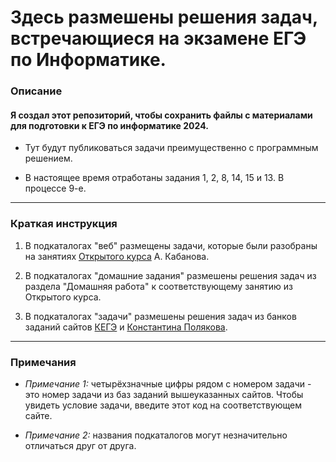 # **Здесь размешены решения задач, встречающиеся на экзамене ЕГЭ по Информатике.**   

### Описание

#### Я создал этот репозиторий, чтобы сохранить файлы с материалами для подготовки к ЕГЭ по информатике 2024.

* Тут будут публиковаться задачи преимущественно с программным решением.


* В настоящее время отработаны задания 1, 2, 8, 14, 15 и 13. В процессе 9-е.
____
### Краткая инструкция
1. В подкаталогах "веб" размещены задачи, которые были разобраны на занятиях [Открытого курса](https://kompege.ru/course) А. Кабанова.


2. В подкаталогах "домашние задания" размешены решения задач из раздела "Домашняя работа" к соответствующему занятию из Открытого курса.


3. В подкаталогах "задачи" размешены решения задач из банков заданий сайтов [КЕГЭ](https://kompege.ru/task) и [Константина Полякова](https://kpolyakov.spb.ru/school/ege/generate.htm).
____
### Примечания
* _Примечание 1:_ четырёхзначные цифры рядом с номером задачи - это номер задачи из баз заданий вышеуказанных сайтов. Чтобы увидеть условие задачи, введите этот код на соответствующем сайте.


* _Примечание 2:_ названия подкаталогов могут незначительно отличаться друг от друга.
